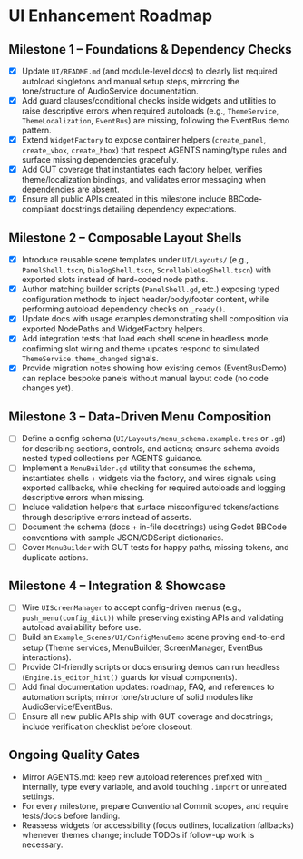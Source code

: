 # UI Enhancement Roadmap

## Milestone 1 – Foundations & Dependency Checks
- [x] Update `UI/README.md` (and module-level docs) to clearly list required autoload singletons and manual setup steps, mirroring the tone/structure of AudioService documentation.
- [x] Add guard clauses/conditional checks inside widgets and utilities to raise descriptive errors when required autoloads (e.g., `ThemeService`, `ThemeLocalization`, `EventBus`) are missing, following the EventBus demo pattern.
- [x] Extend `WidgetFactory` to expose container helpers (`create_panel`, `create_vbox`, `create_hbox`) that respect AGENTS naming/type rules and surface missing dependencies gracefully.
- [x] Add GUT coverage that instantiates each factory helper, verifies theme/localization bindings, and validates error messaging when dependencies are absent.
- [x] Ensure all public APIs created in this milestone include BBCode-compliant docstrings detailing dependency expectations.

## Milestone 2 – Composable Layout Shells
- [x] Introduce reusable scene templates under `UI/Layouts/` (e.g., `PanelShell.tscn`, `DialogShell.tscn`, `ScrollableLogShell.tscn`) with exported slots instead of hard-coded node paths.
- [x] Author matching builder scripts (`PanelShell.gd`, etc.) exposing typed configuration methods to inject header/body/footer content, while performing autoload dependency checks on `_ready()`.
- [x] Update docs with usage examples demonstrating shell composition via exported NodePaths and WidgetFactory helpers.
- [x] Add integration tests that load each shell scene in headless mode, confirming slot wiring and theme updates respond to simulated `ThemeService.theme_changed` signals.
- [x] Provide migration notes showing how existing demos (EventBusDemo) can replace bespoke panels without manual layout code (no code changes yet).

## Milestone 3 – Data-Driven Menu Composition
- [ ] Define a config schema (`UI/Layouts/menu_schema.example.tres` or `.gd`) for describing sections, controls, and actions; ensure schema avoids nested typed collections per AGENTS guidance.
- [ ] Implement a `MenuBuilder.gd` utility that consumes the schema, instantiates shells + widgets via the factory, and wires signals using exported callbacks, while checking for required autoloads and logging descriptive errors when missing.
- [ ] Include validation helpers that surface misconfigured tokens/actions through descriptive errors instead of asserts.
- [ ] Document the schema (docs + in-file docstrings) using Godot BBCode conventions with sample JSON/GDScript dictionaries.
- [ ] Cover `MenuBuilder` with GUT tests for happy paths, missing tokens, and duplicate actions.

## Milestone 4 – Integration & Showcase
- [ ] Wire `UIScreenManager` to accept config-driven menus (e.g., `push_menu(config_dict)`) while preserving existing APIs and validating autoload availability before use.
- [ ] Build an `Example_Scenes/UI/ConfigMenuDemo` scene proving end-to-end setup (Theme services, MenuBuilder, ScreenManager, EventBus interactions).
- [ ] Provide CI-friendly scripts or docs ensuring demos can run headless (`Engine.is_editor_hint()` guards for visual components).
- [ ] Add final documentation updates: roadmap, FAQ, and references to automation scripts; mirror tone/structure of solid modules like AudioService/EventBus.
- [ ] Ensure all new public APIs ship with GUT coverage and docstrings; include verification checklist before closeout.

## Ongoing Quality Gates
- Mirror AGENTS.md: keep new autoload references prefixed with `_` internally, type every variable, and avoid touching `.import` or unrelated settings.
- For every milestone, prepare Conventional Commit scopes, and require tests/docs before landing.
- Reassess widgets for accessibility (focus outlines, localization fallbacks) whenever themes change; include TODOs if follow-up work is necessary.

